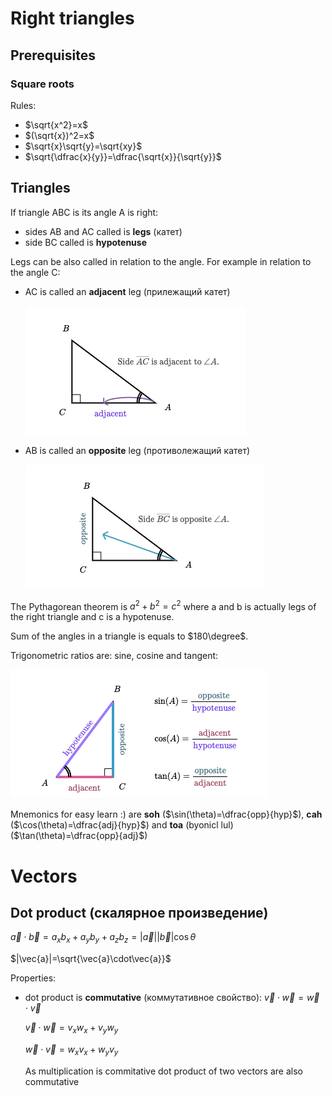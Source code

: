 # Right triangles

## Prerequisites

### Square roots

Rules:

- $\sqrt{x^2}=x$
- $(\sqrt{x})^2=x$
- $\sqrt{x}\sqrt{y}=\sqrt{xy}$
- $\sqrt{\dfrac{x}{y}}=\dfrac{\sqrt{x}}{\sqrt{y}}$

## Triangles

If triangle ABC is its angle A is right:

- sides AB and AC called is **legs** (катет)
- side BC called is **hypotenuse**

Legs can be also called in relation to the angle. For example in relation to the angle C:

- AC is called an **adjacent** leg (прилежащий катет)

    ![adjacent leg](/games/math/res/adjacent_leg.png)

- AB is called an **opposite** leg (противолежащий катет)

    ![opposite leg](/games/math/res/opposite_leg.png)

The Pythagorean theorem is $a^2+b^2=c^2$ where a and b is actually legs of the right triangle and c is a hypotenuse.

Sum of the angles in a triangle is equals to $180\degree$.

Trigonometric ratios are: sine, cosine and tangent:

![trigonometric ratios](/games/math/res/trigonometric_ratios.png)

Mnemonics for easy learn :) are **soh** ($\sin(\theta)=\dfrac{opp}{hyp}$), **cah** ($\cos(\theta)=\dfrac{adj}{hyp}$) and **toa** (byonicl lul) ($\tan(\theta)=\dfrac{opp}{adj}$)

# Vectors

## Dot product (скалярное произведение)

$\vec{a}\cdot\vec{b}=a_xb_x+a_yb_y+a_zb_z=|\vec{a}||\vec{b}|\cos{\theta}$

$|\vec{a}|=\sqrt{\vec{a}\cdot\vec{a}}$

Properties:

- dot product is **commutative** (коммутативное свойство): $\vec{v}\cdot\vec{w}=\vec{w}\cdot\vec{v}$

    $\vec{v}\cdot\vec{w}=v_xw_x+v_yw_y$

    $\vec{w}\cdot\vec{v}=w_xv_x+w_yv_y$

    As multiplication is commitative dot product of two vectors are also commutative
